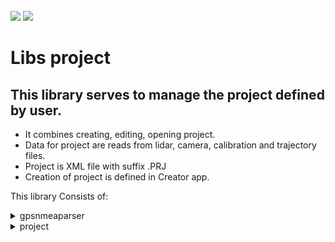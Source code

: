 <!-- PROJECT LOGO -->
<br />
<div align="left">
<img src="https://github.com/dekdekan/lidaretto-desktop/blob/completeRefactor_change_cuts/README_images/logo_black.svg#gh-light-mode-only">
<img src="https://github.com/dekdekan/lidaretto-desktop/blob/completeRefactor_change_cuts/README_images/logo_white.svg#gh-dark-mode-only">
</div>
  <h1 align="left">Libs project</h1>

## This library serves to manage the project defined by user.
 - It combines creating, editing, opening project.
 - Data for project are reads from lidar, camera, calibration and trajectory files.
 - Project is XML file with suffix .PRJ
 - Creation of project is defined in Creator app.
 
This library Consists of:

<!-- //////////////////////////////////////////////////////////////////////////////////////////////////////////////////////////////////////////////////////// -->

<details><summary>gpsnmeaparser</summary>
<p>

## gpsnmeaparser is class using for parsing GNSS Logs, specifically GGA and RMC logs.
  ### Getting Started
1. To start, simply create object of this class and then you can use corresponding methods.
2. You can also create and init object of this class by using conscructor:
```js
gpsNMEAparser();
```
&emsp;Or:
```js
gpsNMEAparser(std::string GGASentence,std::string RMCSentence)
```  
  
  GGA sentence looks like as follow:
  <img src="https://github.com/AlexPoltak/vrs_cvicenie_3/blob/main/Src/GPGGA.png">
  
1. To check whether some GGA sentence is valid use **isValidGGA** on object:
  
    - Returns true when sentence is valid GGA sentence, else returns false
```js
bool isValidGGA(const std::string GGASentence)
```
2. To set class values parsed from GGA sentence use:

```js
void setValuesGGA(std::string GGA)
```
  
  RMC sentence looks like as follow:
  <img src="https://github.com/AlexPoltak/vrs_cvicenie_3/blob/main/Src/GPMRCAsset%201.png">
  
1. To check whether some RMC sentence is valid use **isValidRMC** on object:
  
    - Returns true when sentence is valid RMC sentence, else returns false
```js
bool isValidRMC(const std::string RMCSentence)
```
2. To set class values parsed from RMC sentence use:

```js
void setValuesRMC(const std::string RMCSentence)
```
---  
  
</p>
</details>


<!-- //////////////////////////////////////////////////////////////////////////////////////////////////////////////////////////////////////////////////////// -->

<details><summary>project</summary>
<p>

#### This class serves for manipulating with project that are created by user. Creation is done in the creator app(by projectcreationdialog class) where user have to load trajectory, lidar and calibration file(That files are required for project creation). Optionally user can load camera file, if were obtained.
Based on these files is created project thanks to which user can interact with all basic stuff(Trajectory displaying, selection, showing informations, profiles generation and more).Most of operations with project are used in creator app(in corresponding classes)

  ### Getting Started
  
1. For access to all methods first create object of this class:
  
    - `c_qualityType` - quality indicator displayed on trajectory(0 - position,1 - heading, 2 - PDOP, 3 - speed)
    - `c_stdprecision` - maximum precision of position 
    - `c_minstdprecision` - minimum precision of position 
    - `c_stdprecisionHeading` - maximum heading precision
    - `c_minstdprecisionHeading` - minimum heading precision
    - `c_minPDOP` - disable/enable calculation
    - `c_maxPDOP` - disable/enable calculation
    - `c_minSpeed` - minimum speed precision
    - `c_maxSpeed` - maximum speed precision
    - `c_smartfilter` - whether smart filter is enabled(remove scans while standing)
    - `c_speedfilter` - whether speed filter is enabled
    - `c_speedfilterThreshold` - speed threshold for speed filter
  
All this input parameters user can change in tab settings
 ```js
    std::shared_ptr<Project> nameOfProjectObject=std::make_shared<Project>( int c_qualityType, double c_stdprecision, double c_minstdprecision, double c_stdprecisionHeading, double c_minstdprecisionHeading,double c_minPDOP, double c_maxPDOP,double c_minSpeed, double c_maxSpeed, bool c_smartfilter, bool c_speedfilter, double c_speedfilterThreshold)
  ``` 
  
2. If you want to clear project and all values based on which informations are displayed in UI,  use:
  
```js
  void Project::clearProject()
```    
  
#### Some required steps:
1. Setting project path that contains project file name(to this file will be stored project values after saving)
```js
  void Project::setProjectFilename(QString newProjectFile)
```  

2. Setting trajectory file path:
```js
  void Project::setTrajectoryFilename(QString newTrajectoryFile)
```  
 
3. Setting lidar file path:
      
     - `index` - ID of lidar
    
```js
  void Project::setLidarFilename(QString newLidarFile,int index)
```  
  
4. Setting path to calibration file:
```js
  void Project::setCalibrationFilename(QString newCalibrationFile)
```  
5. Setting calibration values from calibration file:
  It returns true when everything was set correctly, else returns false
```js
  bool Project::setCoreConfigurationFromCalibrationFile(const char *filename)
```  
6. Preparing needed structure that holds all lidar and camera devices info:
  It is used after setting the calibration file
     
```js
void Project::initDevices()
```  
  
#### Some other methods to initialize the project:

1. Setting path to camera files:

     - `newCameraFile` - path to files
     
        | VideoType     | 
        | :-------------| 
        | garmin_virb   |
        | labpano       | 
        | gopro         | 
        | sony          |
  
```js
  void Project::setCameraFilename(QString newCameraFile,VideoType type)
```    
  
2. To check whether path to given camera(video,images) files is correct(whether directory contains relevant files) use:

```js
    int checkWhetherCameraPathCorrect(QString path,Project::VideoType videotype);
```  

3. To set description from user about project use:
  
```js
  void setProjectDescription(std::string descr)
```  
4. You can save this description also to file by:

```js
    void saveDescriptionToFile(std::string path)
```  
  
```diff
- Most of the previous methods you can see in creator app, specificaly in projectcrationdialog class. This dialog box show up when the user selects option to create new project.
```
  
#### Saving and opening/reading project:
1. When the required steps have been taken or some modification in project have been made, to save project with all values use **saveProjectFile** method. Project will be saved to XML file with .PRJ sufix.

```js
    void Project::saveProjectFile()
```  
  
> This method contains method **saveProjectFileToXml**, that saves all project values to XML file.

2. To open project file and read all values from it use:

    - `filename` - path to project file

```js
ProjectOpeningStatus Project::openProjectFromFile(QString fileName)
```  
 
> This method contains method **readProjectFileFromXml**(new project version),**readProjectFile**(old project version) that serves to parse all values from lidar, calibration,trajectory and camera files and assigns all needed variables from them.

  
3. To check whether given file is XML file use:
  
```js
  bool Project::isProjectFileXML(QString fileName)
```  
   
  
  
  
#### Manipulating with trajectory, lidar frames:
  
1. This returns indexes of **trajectory frames** that are selected(has state=2) - trajectory frames that user selects in selection mode :
  
```js
  std::vector<int> Project::getSelectedFrames()
```  
  
2. This returns indexes of **lidar frames**, based on trajectory selections (where state=2) :
  
      - `index` - lidar ID

```js
  std::vector<int> Project::getSelectedFramesForLidarDevice(int index)
```  

3. To get index of **frame from lidar**(with given ID) which is placed at given trajectory position use:
  
      - `whichTrajectoryPoint` - ID of trajectory point at which the ID of lidar frame should be returned
      - `whichLidar` - lidar ID

```js
  int Project::getLidarFrameFromTrajectoryRelationInfo(int whichTrajectoryPoint, int whichLidar)
```    
  
4. To obtain **lidar frames** indexes based on given trajectory indexes and lidar ID use **getSelectedFilteredFramesForLidarDevice**:
 &emsp;If there are some missing trajectory indexes in input, the space in corresponding lidar frames indexes will be filled in return.

    - `preselected` - IDs of trajectory points at which the IDs of lidar frame should be returned
    - `index` - lidar ID

```js
std::vector<int>  Project::getSelectedFilteredFramesForLidarDevice(std::vector<int> &preselected,int index)
``` 
  

5. To get indexes of lidar lines based on preset value call:
  
    - `whichlidar` - ID of lidar
        | whichlines    | 
        | :-------------| 
        | All           |
        | Central       | 
        | EverySecond   | 
        | HighRes       |
        | UltraHighRes  |

```js
std::vector<int> Project::getUnusedLaserLinesForLidar(int whichlidar, BaseLidarReader::LidarLinesPresets whichlines)
```     
  
  
####  Wrappers for trajectory matters(inertial explorer filereader) :
  
1. To generate transformations for trajectory call **traj_generateTransformation**. It is used in projectcreationdialog class.
  
```js
  void Project::traj_generateTransformation()
```   
  
2. To read trajectory file and inits values for trajectory reader class(inertialExplorerFileReader) call **traj_readTrajectoryFromFile**. It is used in projectcreationdialog class and in project reading methods.
  
```js
  int Project::traj_readTrajectoryFromFile(QString rawTrajFile)
```     
  
  
#### Creating and manipulating with **line cutting segment**. 
  It is displayed in profile mode on map(creator app), when user clicks somewhere on trajectory. Based on this line segment(frames that are inside) is generated pointcloud to display in profiles.:

Line cut segment holds points that defines it:
  - lineCutSegment->cutRectangle[0] is center of line( where user clicked on trajectory)
  - from lineCutSegment->cutRectangle[1] to lineCutSegment->cutRectangle[4] are perimeter points of line that indicates width of XY projection-aerial view)
  - from lineCutSegment->cutRectangle[5] to lineCutSegment->cutRectangle[8] are perimeter points of line that indicates width of ZX projection-cut view
  - from lineCutSegment->cutRectangle[9] to lineCutSegment->cutRectangle[12] are perimeter points of line that indicates sideway cut


  
  
1. To prepare line cut segment points use method getPerpendicularLineSegmentAtTrajectory(). Line segment is generated perpendicular to given trajectory place.

      - `trajectoryID` - ID of trajectory point to which the points of perpendicular line segment are calculated
      - `segmentLength` - length of line segment(defined by user)
      - `segmentWidth` - width of XY projection-aerial view(defined by user)
      - `cutWidth` - width of cut (width of ZX projection-cut view defined by user)
  
```js
std::vector<QPointF> Project::getPerpendicularLineSegmentAtTrajectory(int trajectoryID, double segmentLength,double segmentWidth,double cutWidth)
```    
  
  
```diff
- Points of this line cut segment and more visual parameter you can get by method getParamsForMapStruct()
```
  
2. To obtain IDs of trajectory for prepared line segment use method **getFramesForPerpendicularLineSegment**. Based on this IDs is generated pointcloud for projections in creator app:

      - `limits` - limits of line segment(you can use return value from method **getPerpendicularLineSegmentAtTrajectory**)
      - `selectedId` - ID of trajectory where line segment is created
      - `segmentWidth` - width of XY projection-aerial view( set by user)

```js
std::vector<int> Project::getFramesForPerpendicularLineSegment(std::vector<QPointF> limits,int selectedId,double segmentWidth)
```  
  
3. To prepare line cut segment for sideway view(ZY projection) use:

      - `cx` - X position of sideway cutting line center
      - `cy` - Y position of sideway cutting line center
      - `rx` - direction vector of sideway cutting line
      - `ry` - direction vector of sideway cutting line

```js
std::vector<pcl::PointXYZRGB> Project::getPerpedicularLineSegmentForSidewayCut(double cx,double cy, double rx,double ry,int trajectoryID,int rtkID, double segmentLength,double segmentWidth,double cutWidth)

```  
  It returns points of prepared line segment in order:
    - [0] center point of cutting line
    - [1] right centered point of cut(on right side of trajectory)
    - [2] left centered point of cut(on left side of trajectory)
  
4. To get angle between zones of points in prepared cutting line segment call:
  
      - `firstZone` - ID of some zone in cutting line segment
      - `secondZone` - ID of another zone in cutting line segment

Returns angle in radians. It is used in correction to shift zone in chosen angle.
```js
double Project::getAngleBetweenLineCutSegmentZones(int firstZone, int secondZone)
```  
  
5. To get GPS timestamp for given zone in prepared cutting line segment use:

      - `i` - ID of zone in cutting line segment

```js
double Project::getTimeOfLineCutSegmentZone(int i)
```  

6. To clear line cut segment variable that holds zones and points of cutting lines use **clearLineCut** method.
  
```js
void clearLineCut()
```  
  
  
  getFitpointsAsReference
  addFitPoint
  modifyFitPoint
  addEndPointsToFitCorrections
  calcCorrectionFromFitPoints
  correctionExists
  saveFitPoints
  loadFitPoints
  
  getParamsForMapStruct
 setVisualQualityParameter
  
  
  getRTKpointsAsReference
  filterRTKpointsByProjectBoundaries
  addRTKpoint
 
  

  getProjectFilename
  getTrajectoryTransformation
  getZeroPositionFromTransformation
  getIMUtoVehicleRotation
  getBoresightRotation
  
  
  getFramesTrajectoryRelationsInfoAsReference
  getTrajectoryRealtionInfoPtr(undostack)  
  clearTrajectorySelection
  getTrajectoryTimepositions
  getTrajectoryLength
  getTrajectoryRealtionInfoPtr
  getTrajectoryIDOfLineCutSegmentZone
  getTrajectoryCorrectionForZone
  
  
  #### Manipulating with visual parameters - this variables user can choose in settings tab:
```diff
- Most of this visual parameters are described in object creation method of this class.
```
1. To get value of specific visual parameter use:

```js
 Project::getVisualParameter{name of paramter}()
``` 
2. For obtaining whether shake filter is enabled use:

```js
  bool getUseShakeFilter()
``` 
  
  &emsp;To set it use:
```js
  void setUseShakeFilter(bool usefilt)
```  
  
  
  
  setTrajectoryDisabling
  getLineCutSegmentZonesCount
  
  
1. To get name of project registry name call:
  
```js
QString Project::getRegistryEntryNameOfProject()
``` 
